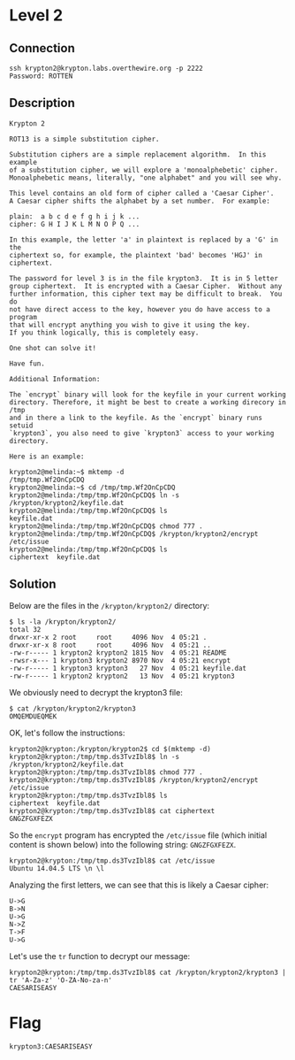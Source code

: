 # Level 2
## Connection
~~~~
ssh krypton2@krypton.labs.overthewire.org -p 2222
Password: ROTTEN
~~~~

## Description
~~~~
Krypton 2

ROT13 is a simple substitution cipher.

Substitution ciphers are a simple replacement algorithm.  In this example
of a substitution cipher, we will explore a 'monoalphebetic' cipher.
Monoalphebetic means, literally, "one alphabet" and you will see why.

This level contains an old form of cipher called a 'Caesar Cipher'.
A Caesar cipher shifts the alphabet by a set number.  For example:

plain:	a b c d e f g h i j k ...
cipher:	G H I J K L M N O P Q ...

In this example, the letter 'a' in plaintext is replaced by a 'G' in the
ciphertext so, for example, the plaintext 'bad' becomes 'HGJ' in ciphertext.

The password for level 3 is in the file krypton3.  It is in 5 letter
group ciphertext.  It is encrypted with a Caesar Cipher.  Without any 
further information, this cipher text may be difficult to break.  You do 
not have direct access to the key, however you do have access to a program 
that will encrypt anything you wish to give it using the key.  
If you think logically, this is completely easy.

One shot can solve it!

Have fun.

Additional Information:

The `encrypt` binary will look for the keyfile in your current working
directory. Therefore, it might be best to create a working direcory in /tmp
and in there a link to the keyfile. As the `encrypt` binary runs setuid
`krypton3`, you also need to give `krypton3` access to your working directory.

Here is an example:

krypton2@melinda:~$ mktemp -d
/tmp/tmp.Wf2OnCpCDQ
krypton2@melinda:~$ cd /tmp/tmp.Wf2OnCpCDQ
krypton2@melinda:/tmp/tmp.Wf2OnCpCDQ$ ln -s /krypton/krypton2/keyfile.dat
krypton2@melinda:/tmp/tmp.Wf2OnCpCDQ$ ls
keyfile.dat
krypton2@melinda:/tmp/tmp.Wf2OnCpCDQ$ chmod 777 .
krypton2@melinda:/tmp/tmp.Wf2OnCpCDQ$ /krypton/krypton2/encrypt /etc/issue
krypton2@melinda:/tmp/tmp.Wf2OnCpCDQ$ ls
ciphertext  keyfile.dat
~~~~

## Solution
Below are the files in the `/krypton/krypton2/` directory:

~~~~
$ ls -la /krypton/krypton2/
total 32
drwxr-xr-x 2 root     root     4096 Nov  4 05:21 .
drwxr-xr-x 8 root     root     4096 Nov  4 05:21 ..
-rw-r----- 1 krypton2 krypton2 1815 Nov  4 05:21 README
-rwsr-x--- 1 krypton3 krypton2 8970 Nov  4 05:21 encrypt
-rw-r----- 1 krypton3 krypton3   27 Nov  4 05:21 keyfile.dat
-rw-r----- 1 krypton2 krypton2   13 Nov  4 05:21 krypton3
~~~~

We obviously need to decrypt the krypton3 file:

~~~
$ cat /krypton/krypton2/krypton3
OMQEMDUEQMEK
~~~

OK, let's follow the instructions:

~~~
krypton2@krypton:/krypton/krypton2$ cd $(mktemp -d)
krypton2@krypton:/tmp/tmp.ds3TvzIbl8$ ln -s /krypton/krypton2/keyfile.dat 
krypton2@krypton:/tmp/tmp.ds3TvzIbl8$ chmod 777 .           
krypton2@krypton:/tmp/tmp.ds3TvzIbl8$ /krypton/krypton2/encrypt /etc/issue
krypton2@krypton:/tmp/tmp.ds3TvzIbl8$ ls
ciphertext  keyfile.dat
krypton2@krypton:/tmp/tmp.ds3TvzIbl8$ cat ciphertext 
GNGZFGXFEZX
~~~

So the `encrypt` program has encrypted the `/etc/issue` file (which initial content is shown below) into the following string: `GNGZFGXFEZX`.

~~~
krypton2@krypton:/tmp/tmp.ds3TvzIbl8$ cat /etc/issue
Ubuntu 14.04.5 LTS \n \l
~~~

Analyzing the first letters, we can see that this is likely a Caesar cipher:

~~~
U->G
B->N
U->G
N->Z
T->F
U->G
~~~

Let's use the `tr` function to decrypt our message:

~~~
krypton2@krypton:/tmp/tmp.ds3TvzIbl8$ cat /krypton/krypton2/krypton3 | tr 'A-Za-z' 'O-ZA-No-za-n'
CAESARISEASY
~~~

# Flag
~~~~
krypton3:CAESARISEASY
~~~~